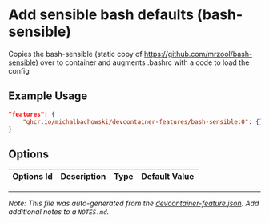 
# Add sensible bash defaults (bash-sensible)

Copies the bash-sensible (static copy of https://github.com/mrzool/bash-sensible) over to container and augments .bashrc with a code to load the config

## Example Usage

```json
"features": {
    "ghcr.io/michalbachowski/devcontainer-features/bash-sensible:0": {}
}
```

## Options

| Options Id | Description | Type | Default Value |
|-----|-----|-----|-----|




---

_Note: This file was auto-generated from the [devcontainer-feature.json](https://github.com/michalbachowski/devcontainer-features/blob/main/./bash-sensible/devcontainer-feature.json).  Add additional notes to a `NOTES.md`._
